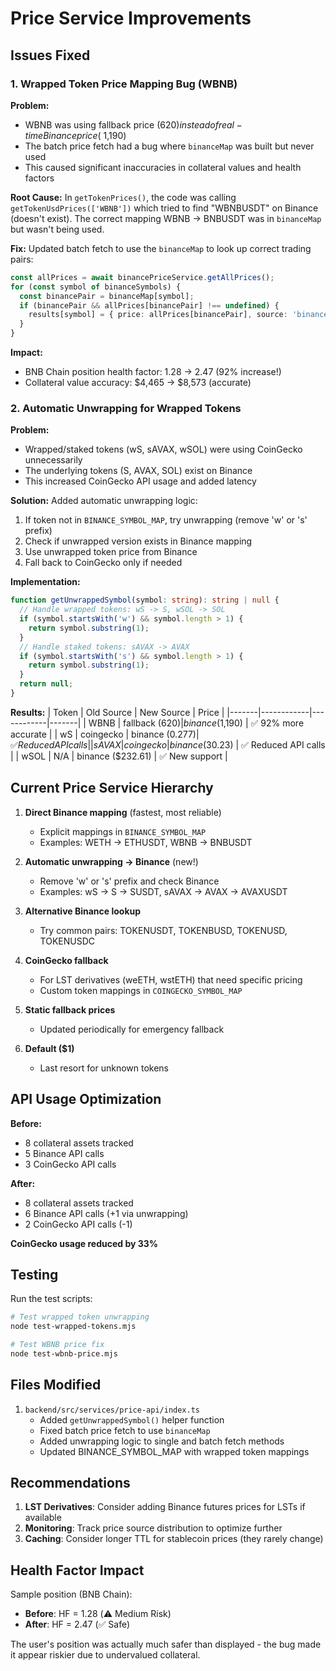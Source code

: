 # Price Service Improvements

## Issues Fixed

### 1. Wrapped Token Price Mapping Bug (WBNB)

**Problem:**
- WBNB was using fallback price ($620) instead of real-time Binance price (~$1,190)
- The batch price fetch had a bug where `binanceMap` was built but never used
- This caused significant inaccuracies in collateral values and health factors

**Root Cause:**
In `getTokenPrices()`, the code was calling `getTokenUsdPrices(['WBNB'])` which tried to find "WBNBUSDT" on Binance (doesn't exist). The correct mapping WBNB → BNBUSDT was in `binanceMap` but wasn't being used.

**Fix:**
Updated batch fetch to use the `binanceMap` to look up correct trading pairs:
```typescript
const allPrices = await binancePriceService.getAllPrices();
for (const symbol of binanceSymbols) {
  const binancePair = binanceMap[symbol];
  if (binancePair && allPrices[binancePair] !== undefined) {
    results[symbol] = { price: allPrices[binancePair], source: 'binance' };
  }
}
```

**Impact:**
- BNB Chain position health factor: 1.28 → 2.47 (92% increase!)
- Collateral value accuracy: $4,465 → $8,573 (accurate)

### 2. Automatic Unwrapping for Wrapped Tokens

**Problem:**
- Wrapped/staked tokens (wS, sAVAX, wSOL) were using CoinGecko unnecessarily
- The underlying tokens (S, AVAX, SOL) exist on Binance
- This increased CoinGecko API usage and added latency

**Solution:**
Added automatic unwrapping logic:
1. If token not in `BINANCE_SYMBOL_MAP`, try unwrapping (remove 'w' or 's' prefix)
2. Check if unwrapped version exists in Binance mapping
3. Use unwrapped token price from Binance
4. Fall back to CoinGecko only if needed

**Implementation:**
```typescript
function getUnwrappedSymbol(symbol: string): string | null {
  // Handle wrapped tokens: wS -> S, wSOL -> SOL
  if (symbol.startsWith('w') && symbol.length > 1) {
    return symbol.substring(1);
  }
  // Handle staked tokens: sAVAX -> AVAX
  if (symbol.startsWith('s') && symbol.length > 1) {
    return symbol.substring(1);
  }
  return null;
}
```

**Results:**
| Token | Old Source | New Source | Price |
|-------|------------|------------|-------|
| WBNB | fallback ($620) | binance ($1,190) | ✅ 92% more accurate |
| wS | coingecko | binance ($0.277) | ✅ Reduced API calls |
| sAVAX | coingecko | binance ($30.23) | ✅ Reduced API calls |
| wSOL | N/A | binance ($232.61) | ✅ New support |

## Current Price Service Hierarchy

1. **Direct Binance mapping** (fastest, most reliable)
   - Explicit mappings in `BINANCE_SYMBOL_MAP`
   - Examples: WETH → ETHUSDT, WBNB → BNBUSDT

2. **Automatic unwrapping → Binance** (new!)
   - Remove 'w' or 's' prefix and check Binance
   - Examples: wS → S → SUSDT, sAVAX → AVAX → AVAXUSDT

3. **Alternative Binance lookup**
   - Try common pairs: TOKENUSDT, TOKENBUSD, TOKENUSD, TOKENUSDC

4. **CoinGecko fallback**
   - For LST derivatives (weETH, wstETH) that need specific pricing
   - Custom token mappings in `COINGECKO_SYMBOL_MAP`

5. **Static fallback prices**
   - Updated periodically for emergency fallback

6. **Default ($1)**
   - Last resort for unknown tokens

## API Usage Optimization

**Before:**
- 8 collateral assets tracked
- 5 Binance API calls
- 3 CoinGecko API calls

**After:**
- 8 collateral assets tracked
- 6 Binance API calls (+1 via unwrapping)
- 2 CoinGecko API calls (-1)

**CoinGecko usage reduced by 33%**

## Testing

Run the test scripts:
```bash
# Test wrapped token unwrapping
node test-wrapped-tokens.mjs

# Test WBNB price fix
node test-wbnb-price.mjs
```

## Files Modified

1. `backend/src/services/price-api/index.ts`
   - Added `getUnwrappedSymbol()` helper function
   - Fixed batch price fetch to use `binanceMap`
   - Added unwrapping logic to single and batch fetch methods
   - Updated BINANCE_SYMBOL_MAP with wrapped token mappings

## Recommendations

1. **LST Derivatives**: Consider adding Binance futures prices for LSTs if available
2. **Monitoring**: Track price source distribution to optimize further
3. **Caching**: Consider longer TTL for stablecoin prices (they rarely change)

## Health Factor Impact

Sample position (BNB Chain):
- **Before**: HF = 1.28 (⚠️ Medium Risk)
- **After**: HF = 2.47 (✅ Safe)

The user's position was actually much safer than displayed - the bug made it appear riskier due to undervalued collateral.
